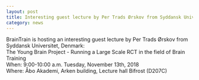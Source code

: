 ```yaml
---
layout: post
title: Interesting guest lecture by Per Trads Ørskov from Syddansk Universitet, Denmark
category: news
---
```


<div>BrainTrain is hosting an interesting guest lecture by Per Trads Ørskov from Syddansk Universitet, Denmark: </div>
<div>The Young Brain Project - Running a Large Scale RCT in the field of Brain Training</div>
<div>When: 9:00-10:00 a.m. Tuesday, November 13th, 2018 </div>
<div>Where: Åbo Akademi, Arken building, Lecture hall Bifrost (D207C) </div>

